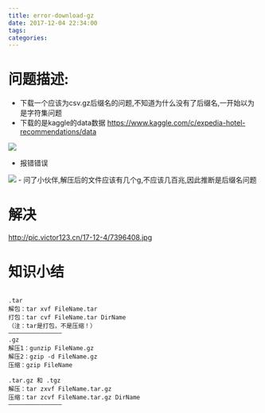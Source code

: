 ```yaml
---
title: error-download-gz
date: 2017-12-04 22:34:00
tags:
categories:
---
```

# 问题描述:
- 下载一个应该为csv.gz后缀名的问题,不知道为什么没有了后缀名,一开始以为是字符集问题
- 下载的是kaggle的data数据
https://www.kaggle.com/c/expedia-hotel-recommendations/data

<img src="http://pic.victor123.cn/17-12-4/19333252.jpg">

- 报错错误
<img src="http://pic.victor123.cn/17-12-4/81379727.jpg">
- 问了小伙伴,解压后的文件应该有几个g,不应该几百兆,因此推断是后缀名问题

# 解决

http://pic.victor123.cn/17-12-4/7396408.jpg

# 知识小结
```

.tar 
解包：tar xvf FileName.tar
打包：tar cvf FileName.tar DirName
（注：tar是打包，不是压缩！）
———————————————
.gz
解压1：gunzip FileName.gz
解压2：gzip -d FileName.gz
压缩：gzip FileName

.tar.gz 和 .tgz
解压：tar zxvf FileName.tar.gz
压缩：tar zcvf FileName.tar.gz DirName
———————————————

```

